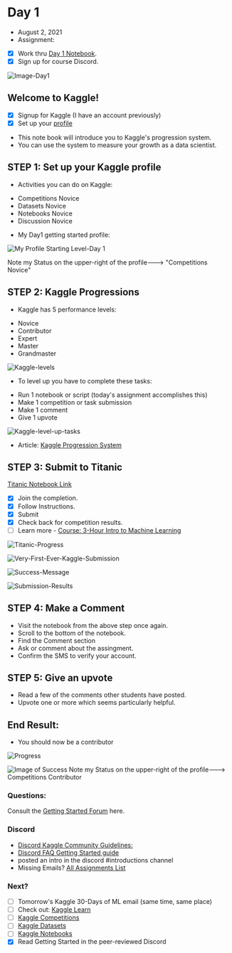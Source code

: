 # Day 1
* August 2, 2021
* Assignment: 
- [x] Work thru [Day 1 Notebook](https://www.kaggle.com/alexisbcook/getting-started-with-kaggle?utm_medium=email&utm_source=gamma&utm_campaign=thirty-days-of-ml&utm_content=day-1). 
- [x] Sign up for course Discord. 

![Image-Day1](https://github.com/EO4wellness/T-I-L/blob/main/AI-ML-NLP/Kaggle/Images/Day1-assignment.jpg)

## Welcome to Kaggle! 
- [x] Signup for Kaggle (I have an account previously) 
- [x] Set up your [profile](kaggle.com/me) 
* This note book will introduce you to Kaggle's progression system. 
* You can use the system to measure your growth as a data scientist. 

## STEP 1: Set up your Kaggle profile 
* Activities you can do on Kaggle: 
- Competitions Novice 
- Datasets Novice 
- Notebooks Novice 
- Discussion Novice 
* My Day1 getting started profile: 

![My Profile Starting Level-Day 1](https://github.com/EO4wellness/T-I-L/blob/main/AI-ML-NLP/Kaggle/Images/Day1-getting-started.jpg)

Note my Status on the upper-right of the profile---> "Competitions Novice"


## STEP 2: Kaggle Progressions 
* Kaggle has 5 performance levels:
- Novice 
- Contributor 
- Expert 
- Master 
- Grandmaster 

![Kaggle-levels](https://github.com/EO4wellness/T-I-L/blob/main/AI-ML-NLP/Kaggle/Images/01-participation-levels.png)

* To level up you have to complete these tasks:
- Run 1 notebook or script (today's assignment accomplishes this) 
- Make 1 competition or task submission 
- Make 1 comment 
- Give 1 upvote 

![Kaggle-level-up-tasks](https://github.com/EO4wellness/T-I-L/blob/main/AI-ML-NLP/Kaggle/Images/01-level-up-tasks.png)

* Article: [Kaggle Progression System](https://www.kaggle.com/progression)


## STEP 3: Submit to Titanic 
[Titanic Notebook Link](https://www.kaggle.com/alexisbcook/titanic-tutorial)

- [x] Join the completion. 
- [x] Follow Instructions. 
- [x] Submit 
- [x] Check back for competition results. 
- [ ] Learn more - [Course: 3-Hour Intro to Machine Learning](https://www.kaggle.com/learn/intro-to-machine-learning)

![Titanic-Progress](https://github.com/EO4wellness/T-I-L/blob/main/AI-ML-NLP/Kaggle/Images/Day1-Titantic-Submission.jpg)

![Very-First-Ever-Kaggle-Submission](https://github.com/EO4wellness/T-I-L/blob/main/AI-ML-NLP/Kaggle/Images/Day1-very-first-submission.jpg)

![Success-Message](https://github.com/EO4wellness/T-I-L/blob/main/AI-ML-NLP/Kaggle/Images/Day1-success.jpg)

![Submission-Results](https://github.com/EO4wellness/T-I-L/blob/main/AI-ML-NLP/Kaggle/Images/Day1-Titanic-Submission-Results.jpg)


## STEP 4: Make a Comment
* Visit the notebook from the above step once again.  
* Scroll to the bottom of the notebook. 
* Find the Comment section 
* Ask or comment about the assingment. 
* Confirm the SMS to verify your account. 

## STEP 5: Give an upvote
* Read a few of the comments other students have posted. 
* Upvote one or more which seems particularly helpful. 

## End Result: 
* You should now be a contributor 

![Progress](https://github.com/EO4wellness/T-I-L/blob/main/AI-ML-NLP/Kaggle/Images/Day1-Successful-Contributor.jpg)

![Image of Success](https://github.com/EO4wellness/T-I-L/blob/main/AI-ML-NLP/Kaggle/Images/Day1-contributor-status.jpg)
Note my Status on the upper-right of the profile---> Competitions Contributor 

### Questions: 
Consult the [Getting Started Forum](https://www.kaggle.com/getting-started) here. 

### Discord
* [Discord Kaggle Community Guidelines:](https://www.kaggle.com/community-guidelines)
* [Discord FAQ Getting Started guide](https://support.discord.com/hc/en-us/articles/360045138571)
* posted an intro in the discord #introductions channel 
* Missing Emails? [All Assignments List](https://docs.google.com/document/d/1qhf_e61Z5eGvc8b4n2QsnBa6WN91Ypj2Kd8s3TWWx6Q/edit?usp=sharing)


### Next? 
- [ ] Tomorrow's Kaggle 30-Days of ML email (same time, same place) 
- [ ] Check out: [Kaggle Learn](https://www.kaggle.com/learn)
- [ ] [Kaggle Competitions](https://www.kaggle.com/competitions)
- [ ] [Kaggle Datasets](https://www.kaggle.com/datasets)
- [ ] [Kaggle Notebooks](https://www.kaggle.com/code)
- [x] Read Getting Started in the peer-reviewed Discord
